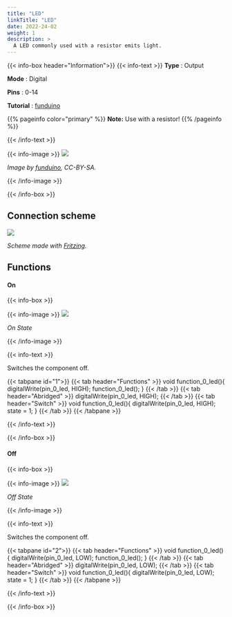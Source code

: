 ```yaml
---
title: "LED"
linkTitle: "LED"
date: 2022-24-02
weight: 1
description: >
  A LED commonly used with a resistor emits light.
---
```


{{< info-box header="Information">}}
{{< info-text >}}
  **Type** : Output

  **Mode** : Digital

  **Pins** : 0-14

  **Tutorial** : [funduino](https://funduino.de/nr-2-wechselblinker) 

  {{% pageinfo color="primary" %}}
**Note:** Use with a resistor!
{{% /pageinfo %}}

  {{< /info-text >}}

  {{< info-image >}}
   ![](https://funduinoshop.com/media/image/ec/82/a4/led_gruen_gelb_blau_rot_weiss_5mm.png)
   
   _Image by [funduino](https://funduinoshop.com/media/image/ec/82/a4/led_gruen_gelb_blau_rot_weiss_5mm.png), CC-BY-SA._

  {{< /info-image >}}

{{< /info-box >}}

## Connection scheme
![](/docs/connectionplan/steckplan_LED.png)
   
  _Scheme made with [Fritzing](https://fritzing.org/)._

## Functions

#### On

{{< info-box >}}

  {{< info-image >}}
   ![](/docs/components/led_on.png)
   
   _On State_

  {{< /info-image >}}

{{< info-text >}}

Switches the component off.
  
  {{< tabpane id="1">}}
  {{< tab header="Functions" >}}
void function_0_led(){
digitalWrite(pin_0_led, HIGH);
function_0_led();
}
  {{< /tab >}}
  {{< tab header="Abridged" >}}
digitalWrite(pin_0_led, HIGH);
  {{< /tab >}}
  {{< tab header="Switch" >}}
void function_0_led(){
digitalWrite(pin_0_led, HIGH);
state = 1;
}
  {{< /tab >}}
{{< /tabpane >}}

  {{< /info-text >}}

{{< /info-box >}}

#### Off

{{< info-box >}}

  {{< info-image >}}
   ![](/docs/components/led_off.png)
   
   _Off State_

  {{< /info-image >}}

{{< info-text >}}

  Switches the component off.
  
  {{< tabpane id="2">}}
  {{< tab header="Functions" >}}
void function_0_led(){
digitalWrite(pin_0_led, LOW);
function_0_led();
}
  {{< /tab >}}
  {{< tab header="Abridged" >}}
digitalWrite(pin_0_led, LOW);
  {{< /tab >}}
  {{< tab header="Switch" >}}
void function_0_led(){
digitalWrite(pin_0_led, LOW);
state = 1;
}
  {{< /tab >}}
{{< /tabpane >}}

  {{< /info-text >}}

{{< /info-box >}}
